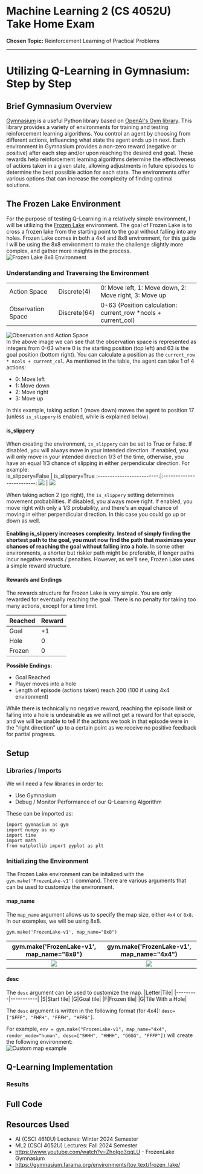 # Machine Learning 2 (CS 4052U) Take Home Exam

**Chosen Topic:** Reinforcement Learning of Practical Problems

____________________

# Utilizing Q-Learning in Gymnasium: Step by Step

## Brief Gymnasium Overview
[Gymnasium](https://gymnasium.farama.org/) is a useful Python library based on [OpenAI's Gym library](https://github.com/openai/gym?tab=readme-ov-file). This library provides a variety of environments for training and testing reinforcement learning algorithms. You control an agent by choosing from different actions, influencing what state the agent ends up in next. Each environment in Gymnasium provides a non-zero reward (negative or positive) after each step and/or upon reaching the desired end goal. These rewards help reinforcement learning algorithms determine the effectiveness of actions taken in a given state, allowing adjustments in future episodes to determine the best possible action for each state. The environments offer various options that can increase the complexity of finding optimal solutions.

## The Frozen Lake Environment
For the purpose of testing Q-Learning in a relatively simple environment, I will be utilizing the [Frozen Lake](https://gymnasium.farama.org/environments/toy_text/frozen_lake/) environment. The goal of Frozen Lake is to cross a frozen lake from the starting point to the goal without falling into any holes. Frozen Lake comes in both a 4x4 and 8x8 environment, for this guide I will be using the 8x8 environment to make the challenge slightly more complex, and gather more insights in the process.
![Frozen Lake 8x8 Environment](Resources/8x8preview.gif)

### Understanding and Traversing the Environment
||||
|------------|---------|------------|
|Action Space|Discrete(4)|0: Move left, 1: Move down, 2: Move right, 3: Move up|
|Observation Space|Discrete(64)|0-63 (Position calculation: current_row *ncols + current_col)

![Observation and Action Space](Resources/ObserveAction.png)
</br>
In the above image we can see that the observation space is represented as integers from 0-63 where 0 is the starting position (top left) and 63 is the goal position (bottom right). You can calculate a position as the `current_row * ncols + current_col`. As mentioned in the table, the agent can take 1 of 4 actions:
- 0: Move left
- 1: Move down
- 2: Move right
- 3: Move up
  
In this example, taking action 1 (move down) moves the agent to position 17 (unless `is_slippery` is enabled, while is explained below).


#### is_slippery
When creating the environment, `is_slippery` can be set to True or False. If disabled, you will always move in your intended direction. If enabled, you will only move in your intended direction 1/3 of the time, otherwise, you have an equal 1/3 chance of slipping in either perpendicular direction. For example:
</br>
is_slippery=False             |  is_slippery=True
:-------------------------:|:-------------------------:
![](Resources/notslippery_chances.png)  |  ![](Resources/slippery_chances.png)

When taking action 2 (go right), the `is_slippery` setting determines movement probabilities. If disabled, you always move right. If enabled, you move right with only a 1/3 probability, and there's an equal chance of moving in either perpendicular direction. In this case you could go up or down as well. 
<br/><br/>
**Enabling is_slippery increases complexity. Instead of simply finding the shortest path to the goal, you must now find the path that maximizes your chances of reaching the goal without falling into a hole.** In some other environments, a shorter but riskier path might be preferable, if longer paths incur negative rewards / penalties. However, as we'll see, Frozen Lake uses a simple reward structure.

#### Rewards and Endings
The rewards structure for Frozen Lake is very simple. You are only rewarded for eventually reaching the goal. There is no penalty for taking too many actions, except for a time limit.

|Reached|Reward|
|---------|-----------|
|Goal|+1|
|Hole|0|
|Frozen|0|

**Possible Endings:**
- Goal Reached
- Player moves into a hole
- Length of episode (actions taken) reach 200 (100 if using 4x4 environment)

While there is technically no negative reward, reaching the episode limit or falling into a hole is undesirable as we will not get a reward for that episode, and we will be unable to tell if the actions we took in that episode were in the "right direction" up to a certain point as we receive no positive feedback for partial progress.

## Setup
### Libraries / Imports
We will need a few libraries in order to:
- Use Gymnasium
- Debug / Monitor Performance of our Q-Learning Algorithm

These can be imported as:
```
import gymnasium as gym
import numpy as np
import time
import math
from matplotlib import pyplot as plt
```
### Initializing the Environment
The Frozen Lake environment can be initalized with the `gym.make('FrozenLake-v1')` command. There are various arguments that can be used to customize the environment.

#### map_name
The `map_name` argument allows us to specify the map size, either `4x4` or `8x8`. In our examples, we will be using 8x8.
```
gym.make('FrozenLake-v1', map_name="8x8")
```

gym.make('FrozenLake-v1', map_name="8x8")|gym.make('FrozenLake-v1', map_name="4x4")
:-------------------------:|:-------------------------:
![](Resources/8x8Image.png)  |  ![](Resources/4x4Image.png)

#### desc
The `desc` argument can be used to customize the map.
|Letter|Tile|
|---------|-----------|
|S|Start tile|
|G|Goal tile|
|F|Frozen tile|
|G|Tile With a Hole|

The `desc` argument is written in the following format (for 4x4): `desc=["SFFF", "FHFH", "FFFH", "HFFG"]`.

For example, `env = gym.make("FrozenLake-v1", map_name="4x4", render_mode="human", desc=["SHHH", "HHHH", "GGGG", "FFFF"])` will create the following environment:
</br>
![Custom map example](Resources/custommap4x4.png)



## Q-Learning Implementation
### Results


## Full Code

## Resources Used
- AI (CSCI 4610U) Lectures: Winter 2024 Semester
- ML2 (CSCI 4052U) Lectures: Fall 2024 Semester
- https://www.youtube.com/watch?v=ZhoIgo3qqLU - FrozenLake Gymnasium
- https://gymnasium.farama.org/environments/toy_text/frozen_lake/